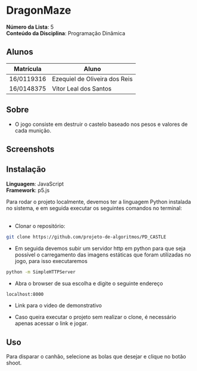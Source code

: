 
# DragonMaze

**Número da Lista**: 5<br>
**Conteúdo da Disciplina**: Programação Dinâmica<br>

## Alunos
|Matrícula | Aluno |
| -- | -- |
| 16/0119316  |  Ezequiel de Oliveira dos Reis |
| 16/0148375  |  Vitor Leal dos Santos |

## Sobre 

  - O jogo consiste em destruir o castelo baseado nos pesos e valores de cada munição.<br>

## Screenshots

## Instalação 
**Linguagem**: JavaScript<br>
**Framework**: p5.js<br>

  Para rodar o projeto localmente, devemos ter a linguagem Python instalada no sistema, e em seguida executar os seguintes comandos no terminal:<br><br>
  - Clonar o repositório:
```sh 
git clone https://github.com/projeto-de-algoritmos/PD_CASTLE
```

- Em seguida devemos subir um servidor http em python para que seja possível o carregamento das imagens estáticas que foram utilizadas no jogo, para isso executaremos

```sh
python -m SimpleHTTPServer
```

- Abra o browser de sua escolha e digite o seguinte endereço
```sh
localhost:8000
```

- Link para o video de demonstrativo 

- Caso queira executar o projeto sem realizar o clone, é necessário apenas acessar o link e jogar.


## Uso 

Para disparar o canhão, selecione as bolas que desejar e clique no botão shoot.
